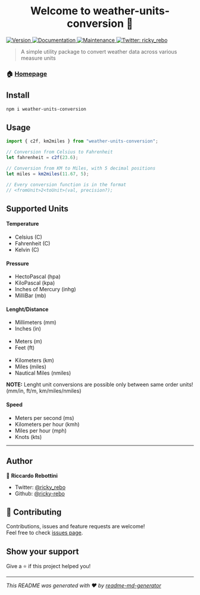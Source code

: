 <h1 align="center">Welcome to weather-units-conversion 👋</h1>
<p>
  <a href="https://www.npmjs.com/package/weather-units-conversion" target="_blank">
    <img alt="Version" src="https://img.shields.io/npm/v/weather-units-conversion.svg">
  </a>
  <a href="https://github.com/ricky-rebo/Weather-Units-Conversion#readme" target="_blank">
    <img alt="Documentation" src="https://img.shields.io/badge/documentation-yes-brightgreen.svg" />
  </a>
  <a href="https://github.com/ricky-rebo/Weather-Units-Conversion/graphs/commit-activity" target="_blank">
    <img alt="Maintenance" src="https://img.shields.io/badge/Maintained%3F-yes-green.svg" />
  </a>
  <a href="https://twitter.com/ricky_rebo" target="_blank">
    <img alt="Twitter: ricky_rebo" src="https://img.shields.io/twitter/follow/ricky_rebo.svg?style=social" />
  </a>
</p>

> A simple utility package to convert weather data across various measure units

### 🏠 [Homepage](https://github.com/ricky-rebo/Weather-Units-Conversion#readme)

## Install

```sh
npm i weather-units-conversion
```

## Usage

```ts
import { c2f, km2miles } from "weather-units-conversion";

// Conversion from Celsius to Fahrenheit
let fahrenheit = c2f(23.6); 

// Conversion from KM to Miles, with 5 decimal positions
let miles = km2miles(11.67, 5);

// Every conversion function is in the format
// <fromUnit>2<toUnit>(val, precision?);
```

## Supported Units
#### Temperature
<ul>
  <li>Celsius (C)</li>
  <li>Fahrenheit (C)</li>
  <li>Kelvin (C)</li>
</ul>

#### Pressure
<ul>
  <li>HectoPascal (hpa)</li>
  <li>KiloPascal (kpa)</li>
  <li>Inches of Mercury (inhg)</li>
  <li>MilliBar (mb)</li>
</ul>

#### Lenght/Distance
<ul>
  <li>Millimeters (mm)</li>
  <li>Inches (in)</li>
  <br/>
  <li>Meters (m)</li>
  <li>Feet (ft)</li>
  <br/>
  <li>Kilometers (km)</li>
  <li>Miles (miles)</li>
  <li>Nautical Miles (nmiles)</li>
</ul>
<b>NOTE:</b> Lenght unit conversions are possible only between same order units! (mm/in, ft/m, km/miles/nmiles)

#### Speed 
<ul>
  <li>Meters per second (ms)</li>
  <li>Kilometers per hour (kmh)</li>
  <li>Miles per hour (mph)</li>
  <li>Knots (kts)</li>
</ul>

<hr/>

## Author

👤 **Riccardo Rebottini**

* Twitter: [@ricky_rebo](https://twitter.com/ricky_rebo)
* Github: [@ricky-rebo](https://github.com/ricky-rebo)

## 🤝 Contributing

Contributions, issues and feature requests are welcome!<br />Feel free to check [issues page](https://github.com/ricky-rebo/Weather-Units-Conversion/issues). 

## Show your support

Give a ⭐️ if this project helped you!

***
_This README was generated with ❤️ by [readme-md-generator](https://github.com/kefranabg/readme-md-generator)_
